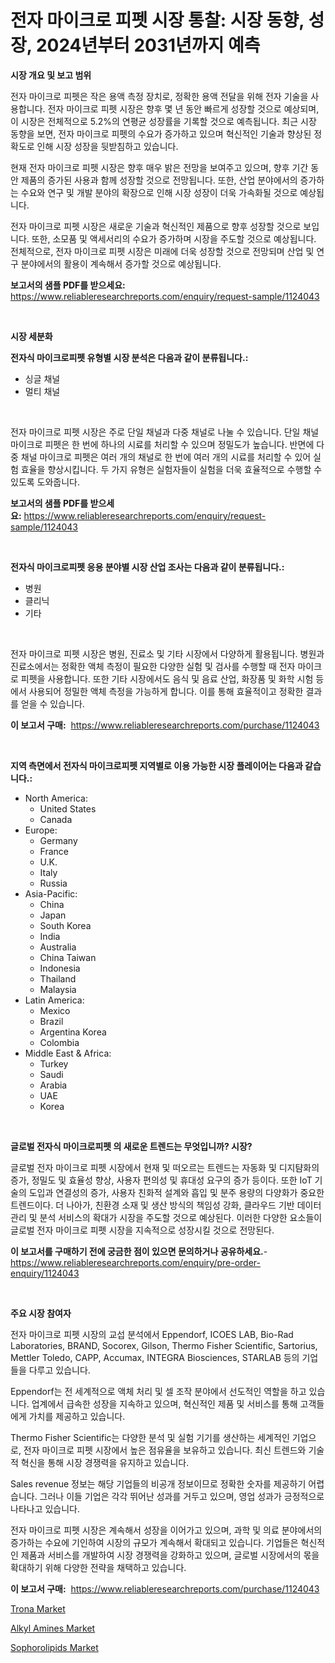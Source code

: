 <p><h1>전자 마이크로 피펫 시장 통찰: 시장 동향, 성장, 2024년부터 2031년까지 예측</h1></p><p><strong>시장 개요 및 보고 범위</strong></p>
<p><p>전자 마이크로 피펫은 작은 용액 측정 장치로, 정확한 용액 전달을 위해 전자 기술을 사용합니다. 전자 마이크로 피펫 시장은 향후 몇 년 동안 빠르게 성장할 것으로 예상되며, 이 시장은 전체적으로 5.2%의 연평균 성장률을 기록할 것으로 예측됩니다. 최근 시장 동향을 보면, 전자 마이크로 피펫의 수요가 증가하고 있으며 혁신적인 기술과 향상된 정확도로 인해 시장 성장을 뒷받침하고 있습니다.</p><p>현재 전자 마이크로 피펫 시장은 향후 매우 밝은 전망을 보여주고 있으며, 향후 기간 동안 제품의 증가된 사용과 함께 성장할 것으로 전망됩니다. 또한, 산업 분야에서의 증가하는 수요와 연구 및 개발 분야의 확장으로 인해 시장 성장이 더욱 가속화될 것으로 예상됩니다.</p><p>전자 마이크로 피펫 시장은 새로운 기술과 혁신적인 제품으로 향후 성장할 것으로 보입니다. 또한, 소모품 및 액세서리의 수요가 증가하며 시장을 주도할 것으로 예상됩니다. 전체적으로, 전자 마이크로 피펫 시장은 미래에 더욱 성장할 것으로 전망되며 산업 및 연구 분야에서의 활용이 계속해서 증가할 것으로 예상됩니다.</p></p>
<p><strong>보고서의 샘플 PDF를 받으세요:</strong> <a href="https://www.reliableresearchreports.com/enquiry/request-sample/1124043">https://www.reliableresearchreports.com/enquiry/request-sample/1124043</a></p>
<p>&nbsp;</p>
<p><strong>시장 세분화</strong></p>
<p><strong>전자식 마이크로피펫 유형별 시장 분석은 다음과 같이 분류됩니다.:</strong></p>
<p><ul><li>싱글 채널</li><li>멀티 채널</li></ul></p>
<p>&nbsp;</p>
<p><p>전자 마이크로 피펫 시장은 주로 단일 채널과 다중 채널로 나눌 수 있습니다. 단일 채널 마이크로 피펫은 한 번에 하나의 시료를 처리할 수 있으며 정밀도가 높습니다. 반면에 다중 채널 마이크로 피펫은 여러 개의 채널로 한 번에 여러 개의 시료를 처리할 수 있어 실험 효율을 향상시킵니다. 두 가지 유형은 실험자들이 실험을 더욱 효율적으로 수행할 수 있도록 도와줍니다.</p></p>
<p><strong>보고서의 샘플 PDF를 받으세요:</strong>&nbsp;<a href="https://www.reliableresearchreports.com/enquiry/request-sample/1124043">https://www.reliableresearchreports.com/enquiry/request-sample/1124043</a></p>
<p>&nbsp;</p>
<p><strong> 전자식 마이크로피펫 응용 분야별 시장 산업 조사는 다음과 같이 분류됩니다.:</strong></p>
<p><ul><li>병원</li><li>클리닉</li><li>기타</li></ul></p>
<p>&nbsp;</p>
<p><p>전자 마이크로 피펫 시장은 병원, 진료소 및 기타 시장에서 다양하게 활용됩니다. 병원과 진료소에서는 정확한 액체 측정이 필요한 다양한 실험 및 검사를 수행할 때 전자 마이크로 피펫을 사용합니다. 또한 기타 시장에서도 음식 및 음료 산업, 화장품 및 화학 시험 등에서 사용되어 정밀한 액체 측정을 가능하게 합니다. 이를 통해 효율적이고 정확한 결과를 얻을 수 있습니다.</p></p>
<p><strong>이 보고서 구매:</strong>&nbsp; <a href="https://www.reliableresearchreports.com/purchase/1124043">https://www.reliableresearchreports.com/purchase/1124043</a></p>
<p>&nbsp;</p>
<p><strong>지역 측면에서 전자식 마이크로피펫 지역별로 이용 가능한 시장 플레이어는 다음과 같습니다.:</strong></p>
<p><ul>
    <li>
        North America:
        <ul>
            <li>United States</li>
            <li>Canada</li>
        </ul>
    </li>
    <li>
        Europe:
        <ul>
            <li>Germany</li>
            <li>France</li>
            <li>U.K.</li>
            <li>Italy</li>
            <li>Russia</li>
        </ul>
    </li>
    <li>
        Asia-Pacific:
        <ul>
            <li>China</li>
            <li>Japan</li>
            <li>South Korea</li>
            <li>India</li>
            <li>Australia</li>
            <li>China Taiwan</li>
            <li>Indonesia</li>
            <li>Thailand</li>
            <li>Malaysia</li>
        </ul>
    </li>
    <li>
        Latin America:
        <ul>
            <li>Mexico</li>
            <li>Brazil</li>
            <li>Argentina Korea</li>
            <li>Colombia</li>
        </ul>
    </li>
    <li>
        Middle East & Africa:
        <ul>
            <li>Turkey</li>
            <li>Saudi</li>
            <li>Arabia</li>
            <li>UAE</li>
            <li>Korea</li>
        </ul>
    </li>
    </ul></p>
<p>&nbsp;</p>
<p><strong>글로벌 전자식 마이크로피펫 의 새로운 트렌드는 무엇입니까? 시장?</strong></p>
<p><p>글로벌 전자 마이크로 피펫 시장에서 현재 및 떠오르는 트렌드는 자동화 및 디지턈화의 증가, 정밀도 및 효율성 향상, 사용자 편의성 및 휴대성 요구의 증가 등이다. 또한 IoT 기술의 도입과 연결성의 증가, 사용자 친화적 설계와 흡입 및 분주 용량의 다양화가 중요한 트렌드이다. 더 나아가, 친환경 소재 및 생산 방식의 책임성 강화, 클라우드 기반 데이터 관리 및 분석 서비스의 확대가 시장을 주도할 것으로 예상된다. 이러한 다양한 요소들이 글로벌 전자 마이크로 피펫 시장을 지속적으로 성장시킬 것으로 전망된다.</p></p>
<p><strong>이 보고서를 구매하기 전에 궁금한 점이 있으면 문의하거나 공유하세요.</strong>- <a href="https://www.reliableresearchreports.com/enquiry/pre-order-enquiry/1124043">https://www.reliableresearchreports.com/enquiry/pre-order-enquiry/1124043</a></p>
<p>&nbsp;</p>
<p><strong>주요 시장 참여자</strong></p>
<p><p>전자 마이크로 피펫 시장의 교섭 분석에서 Eppendorf, ICOES LAB, Bio-Rad Laboratories, BRAND, Socorex, Gilson, Thermo Fisher Scientific, Sartorius, Mettler Toledo, CAPP, Accumax, INTEGRA Biosciences, STARLAB 등의 기업들을 다루고 있습니다.</p><p>Eppendorf는 전 세계적으로 액체 처리 및 셀 조작 분야에서 선도적인 역할을 하고 있습니다. 업계에서 급속한 성장을 지속하고 있으며, 혁신적인 제품 및 서비스를 통해 고객들에게 가치를 제공하고 있습니다. </p><p>Thermo Fisher Scientific는 다양한 분석 및 실험 기기를 생산하는 세계적인 기업으로, 전자 마이크로 피펫 시장에서 높은 점유율을 보유하고 있습니다. 최신 트렌드와 기술적 혁신을 통해 시장 경쟁력을 유지하고 있습니다.</p><p>Sales revenue 정보는 해당 기업들의 비공개 정보이므로 정확한 숫자를 제공하기 어렵습니다. 그러나 이들 기업은 각각 뛰어난 성과를 거두고 있으며, 영업 성과가 긍정적으로 나타나고 있습니다.</p><p>전자 마이크로 피펫 시장은 계속해서 성장을 이어가고 있으며, 과학 및 의료 분야에서의 증가하는 수요에 기인하여 시장의 규모가 계속해서 확대되고 있습니다. 기업들은 혁신적인 제품과 서비스를 개발하여 시장 경쟁력을 강화하고 있으며, 글로벌 시장에서의 몫을 확대하기 위해 다양한 전략을 채택하고 있습니다.</p></p>
<p><strong>이 보고서 구매:</strong>&nbsp;&nbsp;<a href="https://www.reliableresearchreports.com/purchase/1124043">https://www.reliableresearchreports.com/purchase/1124043</a></p>
<p><p><a href="https://github.com/beatblasta/Market-Research-Report-List-2/blob/main/trona-market.md">Trona Market</a></p><p><a href="https://github.com/shotows/Market-Research-Report-List-1/blob/main/alkyl-amines-market.md">Alkyl Amines Market</a></p><p><a href="https://github.com/angelajermaine/Market-Research-Report-List-2/blob/main/sophorolipids-market.md">Sophorolipids Market</a></p></p>
